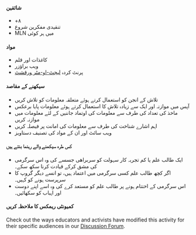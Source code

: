 #### شائقین

* +۸
* تنقیدی مفکرین شروع
* MLN میں ہر کوئی

#### مواد

* کاغذات اور قلم
* ویب براؤزر
* پرنٹ کردہ [لیجٹ-او-مٹر ورقشٹ](https://docs.google.com/a/zythepsary.com/file/d/0B1vyNnSVEMIDbDVLX1E4ZXRmclE/edit)

#### سیکھنے کے مقاصد

* تلاش کے انجن کو استعمال کرتے ہوئے متعلقہ معلومات کو تلاش کریں
* آپس میں موازنہ اور ایک سے زیادہ تلاش کا استعمال کرتے ہوئے معلومات پایا برعکس
* ماخذ کی تعداد کی طرف سے معلومات کی اوتماد جاننیں کے لئے معلومات میں موازنہ کریں
* اہم اشارے شناخت کی طرف سے معلومات کی امانت پر فیصلہ کریں
* ویب سائٹ اور ان کے مواد کی تصنیف دستاویز

#### کس طرہ سیکھنے والے رہنما بنتے ہیں

* ایک طالب علم یا کم تجربہ کار سہولت کو سربراهی جسسے کی وہ اس سرگرمی کی مشق کرکے قیادت کرنا سکھ سکے۔
* اگر کچھ طالب علم کسی سرگرمی میں اعتماد ہیں، تو انسے دیگر گروپ کا سرپرست ہونے کو کہیں۔
* اس سرگرمی کے اختتام ہونے پر طالب علم کو مستعد کرے کی وہ اسے اپنے دوست اور اہباب کو سکھائیں۔

#### کمیونٹی ریمکس کا ملاحظہ کریں

Check out the ways educators and activists have modified this activity for their specific audiences in our [Discussion Forum](http://discourse.webmaker.org/t/testing-1-reading-for-the-web/1149/22).
